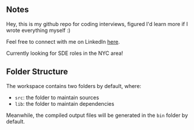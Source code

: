 ## Notes

Hey, this is my github repo for coding interviews, figured I'd learn more if I wrote everything myself :)

Feel free to connect with me on LinkedIn [here](https://www.linkedin.com/in/declan-halbert-709317107/).

Currently looking for SDE roles in the NYC area!


## Folder Structure

The workspace contains two folders by default, where:

- `src`: the folder to maintain sources
- `lib`: the folder to maintain dependencies

Meanwhile, the compiled output files will be generated in the `bin` folder by default.
